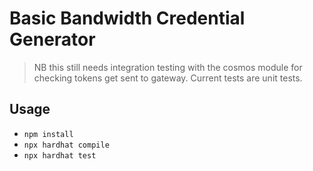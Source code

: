# Basic Bandwidth Credential Generator 

> NB this still needs integration testing with the cosmos module for checking tokens get sent to gateway. Current tests are unit tests.

## Usage 
* `npm install`
* `npx hardhat compile`
* `npx hardhat test` 
